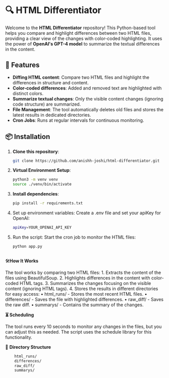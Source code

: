 # 🔍 HTML Differentiator

Welcome to the **HTML Differentiator** repository! This Python-based tool helps you compare and highlight differences between two HTML files, providing a clear view of the changes with color-coded highlighting. It uses the power of **OpenAI's GPT-4 model** to summarize the textual differences in the content.

## 🚀 Features
- **Diffing HTML content**: Compare two HTML files and highlight the differences in structure and content.
- **Color-coded differences**: Added and removed text are highlighted with distinct colors.
- **Summarize textual changes**: Only the visible content changes (ignoring code structure) are summarized.
- **File Management**: The tool automatically deletes old files and stores the latest results in dedicated directories.
- **Cron Jobs**: Runs at regular intervals for continuous monitoring.

## 📦 Installation

1. **Clone this repository**:
   ```bash
   git clone https://github.com/anishh-joshi/html-differentiator.git

2.	**Virtual Environment Setup**:
    ```bash
    python3 -m venv venv
    source ./venv/bin/activate
3.	**Install dependencies**:
    ```bash
    pip install -r requirements.txt

4.	Set up environment variables:
    Create a .env file and set your apiKey for OpenAI:
    ```bash
    apiKey=YOUR_OPENAI_API_KEY

5.	Run the script:
    Start the cron job to monitor the HTML files:
     ```bash
    python app.py



🛠**How It Works**

The tool works by comparing two HTML files:
	1.	Extracts the content of the files using BeautifulSoup.
	2.	Highlights differences in the content with color-coded HTML tags.
	3.	Summarizes the changes focusing on the visible content (ignoring HTML tags).
	4.	Stores the results in different directories for easy access:
	•	html_runs/ - Stores the most recent HTML files.
	•	differences/ - Saves the file with highlighted differences.
	•	raw_diff/ - Saves the raw diff.
	•	summarys/ - Contains the summary of the changes.
	
**⏳  Scheduling**

The tool runs every 10 seconds to monitor any changes in the files, but you can adjust this as needed. The script uses the schedule library for this functionality.

📁 **Directory Structure**
```bash
    html_runs/
    differences/
    raw_diff/
    summarys/
   


